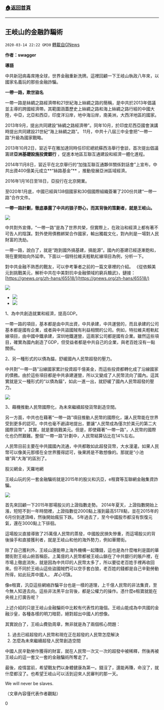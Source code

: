 ###  [:house:返回首頁](https://github.com/ourhimalayas/txt)
---

## 王岐山的金融詐騙術
`2020-03-14 22:22 GM30` [轉載自GNews](https://gnews.org/zh-hant/141416/)

**作者：swagger**

**導語**

中共新冠病毒席捲全球，世界金融重新洗牌。這裡回顧一下王岐山執政八年來，以國家名義玩的那些金融詐騙。

**一帶一路，欺世盜名**

一帶一路是絲綢之路經濟帶和21世紀海上絲綢之路的簡稱，是中共於2013年倡議並主導的跨國經濟帶。其範圍涵蓋歷史上絲綢之路和海上絲綢之路行經的中國大陸，中亞，北亞和西亞，印度洋沿岸，地中海沿岸，南美洲，大西洋地區的國家。

2013年9月，提出共同建設“絲綢之路經濟帶”。同年10月，於印度尼西亞國會演講時提出共同建設21世紀“海上絲綢之路”。 11月，中共十八屆三中全會把“一帶一路”升級為國家戰略。

2013年10月2日，習近平在雅加達同時任印尼總統蘇西洛舉行會談，首次提出倡議籌建**亞洲基礎設施投資銀行** ，促進本地區互聯互通建設和經濟一體化進程。

2014年11月8日，習近平在北京舉行的“加強互聯互通夥伴關係對話會”上宣布，中共出資400億美元成立**“絲路基金”** ，推動發展亞洲區域經濟。

2016年1月16日至18日，亞投行在北京開業。

至020年1月底，中國已經與138個國家和30個國際組織簽署了200份共建“一帶一路”合作文件。

**一帶一路計劃，徹底暴露了中共的狼子野心，而其背後的策劃者，就是王岐山。**

![](https://s3-ap-northeast-1.amazonaws.com/news.guo.offload.media/wp-content/uploads/2020/03/14220623/1-71.png)

中共對外宣傳，“一帶一路”是為了世界共榮，但實際上，在政治和經濟上都有著不可告人的陰謀。對外使用債務綁架合作國家，輸出獨裁文化，對內則是一場對人民財富的洗劫。

一帶一路，說白了，就是“跑到國外搞基建，搞能源”。國內的基建已經逐漸飽和，現在要開始向外延申。下面以一個特拉維夫輕軌紅線項目為例，分析一下。

對中共金融不熟悉的戰友，可以參考筆者之前的一篇文章裡的介紹。 《從依賴美元到挑戰美元，解析中共在中美對抗中金融領域的窮兵黷武》，鏈接： [https://gnews.org/zh-hans/65518/](https://gnews.org/zh-hans/65518/)

![](https://s3-ap-northeast-1.amazonaws.com/news.guo.offload.media/wp-content/uploads/2020/03/14221050/2-51.png)

- ![](https://s3-ap-northeast-1.amazonaws.com/news.guo.offload.media/wp-content/uploads/2020/03/14220931/3-29.png)
- ![](https://s3-ap-northeast-1.amazonaws.com/news.guo.offload.media/wp-content/uploads/2020/03/14221127/4-19.png)


1、為中共創造就業和經濟，提高GDP。

一帶一路的項目，基本都是由中共出資，中共承建，中共運營的，而且承建的公司基本都是國有企業，或者與中共盜國賊有利益相關的公司。例如，特拉維夫輕軌紅線項目，由中國中鐵承建，深圳地鐵運營，這兩家公司都是國有企業。雖然這些項目，確實為國內創造了GDP，但受益者都是中共自己的企業，與老百姓沒有一點關係。

2、另一種形式的以債為錨，舒緩國內人民幣超發的壓力。

中共對“一帶一路”沿線國家累計投資超千億美金，而這些投資都轉化成了沿線國家的債務。由於這些項目都是中共承建運營，所以又變成了人民幣流向了國內。這其實就是又一種形式的“以債為錨”，如此一進一出，就舒緩了國內人民幣超發的壓力。

![](https://s3-ap-northeast-1.amazonaws.com/news.guo.offload.media/wp-content/uploads/2020/03/14221245/5-19.png)



3、藉機推動人民幣國際化，為未來繼續超發貨幣創造空間。

另一方面，中共也在藉著“一帶一路”項目推動人民幣的國際化，讓人民幣能在世界受到更多的認可。中共也毫不避諱地提出，要讓“人民幣成為僅次於美元的第二大國際貨幣”，其實，就是要挑戰美元。但是，即使藉著“一帶一路”，人民幣的國際化也仍然艱難。整個“一帶一路”計劃中，人民幣結算佔比在14%左右。

人民幣目前主要在中共國國內流通，中共都敢如此超發貨幣，大水漫灌。如果人民幣可以像美元那樣在全世界獲得認可，後果將是不敢想像的。那就是“小池塘”與“大海”的區別了。

股災網金，天羅地網

王岐山玩的另一套金融騙術就是2015年的股災和汎亞，e租寶等互聯網金融集資詐騙。

![](https://s3-ap-northeast-1.amazonaws.com/news.guo.offload.media/wp-content/uploads/2020/03/14221416/6-19.png)

首先來回顧一下2015年那場股災的上證指數走勢。 2014年夏天，上證指數開始上漲，短短不到一年時間裡，上證指數從2000點上漲到最高5178點，並在2015年的6月份到達頂峰，然後開始瘋狂下跌。 5年過去了，至今中國股市都沒有恢復元氣，還在3000點上下徘徊。

這場股災直接導致了25萬億人民幣的蒸發，中國股民損失慘重，而這場股災的背後操手和直接獲利者，就是王岐山和他的海外勢力，例如華爾街。

除了自己獲利外，王岐山還能帶上海外機構一起賺錢，這也是為什麼唯利是圖的華爾街對王岐山俯首稱臣。上萬億的人民幣都被王岐山鎖在了中共銀行的賬戶裡，在市場上徹底消失，就是因為中共印的人民幣太多了，所以要從老百姓手裡再收回來。但不同於王岐山這些盜國賊們可以空手套白狼，老百姓的錢都是自己辛勤勞動所得，如此玩弄中國人， *其心可*誅。

像e租寶，汎亞這些網絡詐騙平台也是一樣的道理，上千億人民幣的非法集資，至今無人知道去向。這些非法黑平台背後，都是公權力的操作。憑什麼e租寶就能在央視上打廣告呢？

上述介紹的只是王岐山金融騙術中比較有代表性的幾個。王岐山能成為中共國的金融沙皇，各種各樣的明刀暗箭，絕對超出中國人的想像。

其實說白了，王岐山費勁周章，無非就是為了兩個核心問題：

1. 過去已經超發的人民幣和現在正在超發的人民幣怎麼解決
2. 怎麼為未來繼續超發人民幣創造空間


中國人民辛勤勞作獲得的財富，就在人民幣一次又一次的超發中被稀釋，然後再被王岐山的這一套又一套的金融騙術所奪走了。

最後，疫情當前，希望戰友們以身體健康為第一。錢沒了，還能再賺，命沒了，就什麼都沒了。也希望王岐山可以活到迎來人民審判的那一天。

We will never be slaves.

（文章內容僅代表作者觀點）

0
